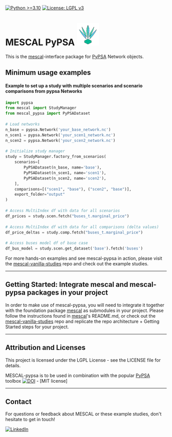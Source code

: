 [![Python >=3.10](https://img.shields.io/badge/python-≥3.10-blue.svg)](https://www.python.org/downloads/release/python-3100/)
[![License: LGPL v3](https://img.shields.io/badge/License-LGPL%20v3-blue.svg)](https://www.gnu.org/licenses/lgpl-3.0)

# MESCAL PyPSA <img src="https://raw.githubusercontent.com/helgeesch/mescal/0fd73109a9dd36611c3669987229e2b50ba6ec98/assets/logo_no_text_no_bg.svg" width="70" height="70" alt="logo">
This is the [mescal](https://github.com/helgeesch/mescal)-interface package for [PyPSA](https://github.com/PyPSA/PyPSA) Network objects.

## Minimum usage examples

#### Example to set up a study with multiple scenarios and scenario comparisons from pypsa Networks

```python
import pypsa
from mescal import StudyManager
from mescal_pypsa import PyPSADataset

# Load networks
n_base = pypsa.Network('your_base_network.nc')
n_scen1 = pypsa.Network('your_scen1_network.nc')
n_scen2 = pypsa.Network('your_scen2_network.nc')

# Initialize study manager
study = StudyManager.factory_from_scenarios(
    scenarios=[
        PyPSADataset(n_base, name='base'),
        PyPSADataset(n_scen1, name='scen1'),
        PyPSADataset(n_scen2, name='scen2'),
    ],
    comparisons=[("scen1", "base"), ("scen2", "base")],
    export_folder="output"
)

# Access MultiIndex df with data for all scenarios
df_prices = study.scen.fetch("buses_t.marginal_price")

# Access MultiIndex df with data for all comparisons (delta values)
df_price_deltas = study.comp.fetch("buses_t.marginal_price")

# Access buses model df of base case
df_bus_model = study.scen.get_dataset('base').fetch('buses')
```

For more hands-on examples and see mescal-pypsa in action, please visit the [mescal-vanilla-studies](https://github.com/helgeesch/mescal-vanilla-studies) repo and check out the example studies.

---

## Getting Started: Integrate mescal and mescal-pypsa packages in your project
In order to make use of mescal-pypsa, you will need to integrate it together with the foundation package [mescal](https://github.com/helgeesch/mescal) as submodules in your project. 
Please follow the instructions found in [mescal](https://github.com/helgeesch/mescal)'s README.md, or check out the [mescal-vanilla-studies](https://github.com/helgeesch/mescal-vanilla-studies) repo and replicate the repo architecture + Getting Started steps for your project. 

---

## Attribution and Licenses
This project is licensed under the LGPL License - see the LICENSE file for details.

MESCAL-pypsa is to be used in combination with the popular [PyPSA](https://github.com/PyPSA/PyPSA) toolbox [![DOI](https://zenodo.org/badge/DOI/10.5281/zenodo.14960992.svg)](https://doi.org/10.5281/zenodo.14960992) - [MIT license]

---

## Contact

For questions or feedback about MESCAL or these example studies, don't hesitate to get in touch!

[![LinkedIn](https://img.shields.io/badge/LinkedIn-0077B5?style=flat&logo=linkedin&logoColor=white)](https://www.linkedin.com/in/helge-e-8201041a7/)